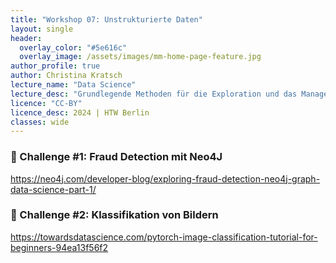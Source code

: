 ```yaml
---
title: "Workshop 07: Unstrukturierte Daten"
layout: single
header:
  overlay_color: "#5e616c"
  overlay_image: /assets/images/mm-home-page-feature.jpg
author_profile: true
author: Christina Kratsch
lecture_name: "Data Science"
lecture_desc: "Grundlegende Methoden für die Exploration und das Management von Daten."
licence: "CC-BY"
licence_desc: 2024 | HTW Berlin 
classes: wide
---
```




### 🚀 Challenge #1: Fraud Detection mit Neo4J

https://neo4j.com/developer-blog/exploring-fraud-detection-neo4j-graph-data-science-part-1/


### 🚀 Challenge #2: Klassifikation von Bildern

https://towardsdatascience.com/pytorch-image-classification-tutorial-for-beginners-94ea13f56f2